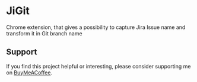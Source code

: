 # JiGit
Chrome extension, that gives a possibility to capture Jira Issue name and transform it in Git branch name

## Support

If you find this project helpful or interesting, please consider supporting me on [BuyMeACoffee](https://www.buymeacoffee.com/UH0mejbw8U).
